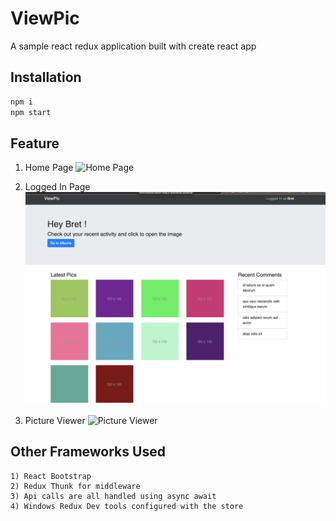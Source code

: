 # ViewPic 

A sample react redux application built with create react app

## Installation

```bash
npm i 
npm start
```

## Feature 

1) Home Page
![Home Page](homePage.jpg?raw=true "Title")


2) Logged In Page
![Logged In Page](LoggedIn.png?raw=true "Title")


3) Picture Viewer
![Picture Viewer](picViewer.jpg?raw=true "Title")

## Other Frameworks Used 

```
1) React Bootstrap
2) Redux Thunk for middleware
3) Api calls are all handled using async await
4) Windows Redux Dev tools configured with the store

